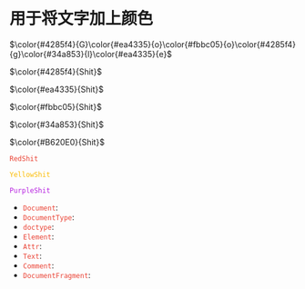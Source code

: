 # 用于将文字加上颜色

$\color{#4285f4}{G}\color{#ea4335}{o}\color{#fbbc05}{o}\color{#4285f4}{g}\color{#34a853}{l}\color{#ea4335}{e}$

<!-- 蓝色 -->
$\color{#4285f4}{Shit}$
 <!--红色  -->
$\color{#ea4335}{Shit}$
<!-- 黄色 -->
$\color{#fbbc05}{Shit}$
<!-- 绿色 -->
$\color{#34a853}{Shit}$
<!-- 紫色 -->
$\color{#B620E0}{Shit}$
<!-- 红色加强 -->
<code style="color:#ea4335">RedShit</code>
<!-- 黄色警告 -->
<code style="color:#fbbc05">YellowShit</code>
<!-- 紫色疑惑 -->
<code style="color:#B620E0">PurpleShit</code>

- <code style="color:#ea4335">Document</code>:
- <code style="color:#ea4335">DocumentType</code>:
- <code style="color:#ea4335">doctype</code>:
- <code style="color:#ea4335">Element</code>:
- <code style="color:#ea4335">Attr</code>:
- <code style="color:#ea4335">Text</code>:
- <code style="color:#ea4335">Comment</code>:
- <code style="color:#ea4335">DocumentFragment</code>:
